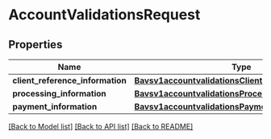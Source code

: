 # AccountValidationsRequest

## Properties
Name | Type | Description | Notes
------------ | ------------- | ------------- | -------------
**client_reference_information** | [**Bavsv1accountvalidationsClientReferenceInformation**](Bavsv1accountvalidationsClientReferenceInformation.md) |  | [optional] 
**processing_information** | [**Bavsv1accountvalidationsProcessingInformation**](Bavsv1accountvalidationsProcessingInformation.md) |  | 
**payment_information** | [**Bavsv1accountvalidationsPaymentInformation**](Bavsv1accountvalidationsPaymentInformation.md) |  | 

[[Back to Model list]](../README.md#documentation-for-models) [[Back to API list]](../README.md#documentation-for-api-endpoints) [[Back to README]](../README.md)


